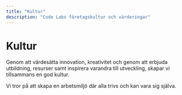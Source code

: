 ```yaml
---
title: "Kultur"
description: "Code Labs företagskultur och värderingar"
---
```


# Kultur

Genom att värdesätta innovation, kreativitet och genom att erbjuda utbildning, resurser samt inspirera varandra till utveckling, skapar vi tillsammans en god kultur.

Vi tror på att skapa en arbetsmiljö där alla trivs och kan vara sig själva.